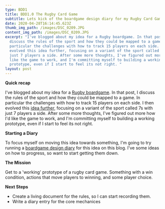 ```yaml
---
type: BDD1
title: BDD1.0 The Rugby Card Game
subtitle: Lets kick of the boardgame design diary for my Rugby Card Game.
date: 2020-04-28T16:14:45.623Z
thumb_img_path: /images/DSC_0209.JPG
content_img_path: /images/DSC_0209.JPG
excerpt: "I've blogged about my idea for a Rugby boardgame. In that post, I
  discuss the rules of the sport and how they could be mapped to a game. In
  particular the challenges with how to track 15 players on each side. I then
  evolved this idea further, focusing on a variant of the sport called 7s with
  just 7 players a side. After some more thoughts, I've figured out more how I'd
  like the game to work, and I'm committing myself to building a working
  prototype, even if I start to feel its not right. "
layout: post
---
```

**Quick recap**

I've blogged about my idea for a [Rugby boardgame](posts/idea3). In that post, I discuss the rules of the sport and how they could be mapped to a game. In particular the challenges with how to track 15 players on each side. I then evolved this [idea further](/posts/rugby1), focusing on a variant of the sport called 7s with just 7 players a side. After some more thoughts, I've figured out more how I'd like the game to work, and I'm committing myself to building a working prototype, even if I start to feel its not right.

**Starting a Diary**

To focus myself on moving this idea towards something, I'm going to try running a [boardgame design diary](posts/an-experiement-boardgame-design-diary) for this idea on this blog. I've some ideas on how to progress, so want to start getting them down. 

**The Mission**

Get to a 'working' prototype of a rugby card game. Something with a win condition, actions that move players to winning, and some player choice.

**Next Steps**

* Create a living document for the rules, so I can start recording them.
* Write a diary entry for the core mechanices